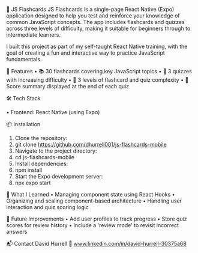 📘 JS Flashcards
JS Flashcards is a single-page React Native (Expo) application designed to help you test and reinforce your knowledge of common JavaScript concepts. 
The app includes flashcards and quizzes across three levels of difficulty, making it suitable for beginners through to intermediate learners.

I built this project as part of my self-taught React Native training,
with the goal of creating a fun and interactive way to practice JavaScript fundamentals.

📝 Features
•	📚 30 flashcards covering key JavaScript topics
•	🧠 3 quizzes with increasing difficulty
•	🎯 3 levels of flashcard and quiz complexity
•	🏁 Score summary displayed at the end of each quiz

🛠️ Tech Stack

•	Frontend: React Native (using Expo)

📦 Installation
1.	Clone the repository:
2.	git clone https://github.com/dhurrell001/js-flashcards-mobile
3.	Navigate to the project directory:
4.	cd js-flashcards-mobile
5.	Install dependencies:
6.	npm install
7.	Start the Expo development server:
8.	npx expo start
   

🧠 What I Learned
•	Managing component state using React Hooks
•	Organizing and scaling component-based architecture
•	Handling user interaction and quiz scoring logic

🔧 Future Improvements
•	Add user profiles to track progress
•	Store quiz scores for review history
•	Include a 'review mode' to revisit incorrect answers

📬 Contact
David Hurrell
🔗 www.linkedin.com/in/david-hurrell-30375a68

